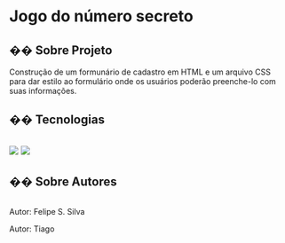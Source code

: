 <h1>Jogo do número secreto</h1>

<h2>�� Sobre Projeto</h2>
<p>Construção de um formunário de cadastro em HTML e um arquivo CSS para dar estilo ao formulário onde os usuários poderão preenche-lo com suas informações.</p>
<p></p>

<h2> �� Tecnologias<h2>
<div>
  <img src="https://img.shields.io/badge/HTML-239120?style=for-the-badge&logo=html5&logoColor=white">
  <img src="https://img.shields.io/badge/CSS-239120?&style=for-the-badge&logo=css3&logoColor=white">
</div>

<h2> �� Sobre Autores</h2>
<img>
<p>Autor: Felipe S. Silva</p>
<p>Autor: Tiago</p>
